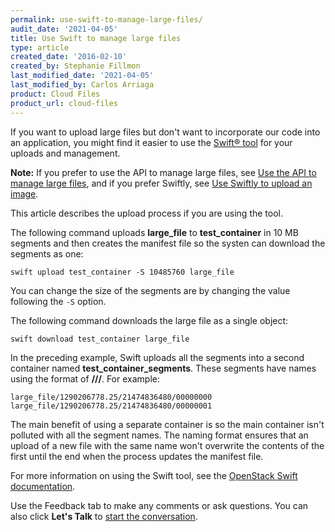 ```yaml
---
permalink: use-swift-to-manage-large-files/
audit_date: '2021-04-05'
title: Use Swift to manage large files
type: article
created_date: '2016-02-10'
created_by: Stephanie Fillmon
last_modified_date: '2021-04-05'
last_modified_by: Carlos Arriaga
product: Cloud Files
product_url: cloud-files
---
```


If you want to upload large files but don't want to incorporate our
code into an application, you might find it easier to use the [Swift&reg; tool](https://swiftstack.com/docs/integration/python-swiftclient.html) for
your uploads and management.

**Note:** If you prefer to use the API to manage large files, see [Use the API to manage large files](/support/how-to/use-the-api-to-manage-large-files),
and if you prefer Swiftly, see [Use Swiftly to upload an image](/support/how-to/use-swiftly-to-upload-an-image).

This article describes the upload process if you are using the tool.

The following command uploads **large_file** to **test_container** in 10
MB segments and then creates the manifest file so the systen can download
the segments as one:

    swift upload test_container -S 10485760 large_file

You can change the size of the segments are by changing the value
following the `-S` option.

The following command downloads the large file as a single object:

    swift download test_container large_file

In the preceding example, Swift uploads all the segments into a second
container named **test_container_segments**. These segments have
names using the format of **<name>/<timestamp>/<size>/<segment>**. For
example:

    large_file/1290206778.25/21474836480/00000000
    large_file/1290206778.25/21474836480/00000001

The main benefit of using a separate container is so the main container
isn't polluted with all the segment names. The naming format ensures
that an upload of a new file with the same name won't overwrite the
contents of the first until the end when the process updates the manifest file.

For more information on using the Swift tool, see the [OpenStack Swift documentation](https://docs.openstack.org/developer/swift/).

Use the Feedback tab to make any comments or ask questions. You can also click
**Let's Talk** to [start the conversation](https://www.rackspace.com/). 
